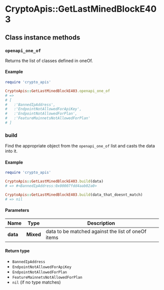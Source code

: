 # CryptoApis::GetLastMinedBlockE403

## Class instance methods

### `openapi_one_of`

Returns the list of classes defined in oneOf.

#### Example

```ruby
require 'crypto_apis'

CryptoApis::GetLastMinedBlockE403.openapi_one_of
# =>
# [
#   :'BannedIpAddress',
#   :'EndpointNotAllowedForApiKey',
#   :'EndpointNotAllowedForPlan',
#   :'FeatureMainnetsNotAllowedForPlan'
# ]
```

### build

Find the appropriate object from the `openapi_one_of` list and casts the data into it.

#### Example

```ruby
require 'crypto_apis'

CryptoApis::GetLastMinedBlockE403.build(data)
# => #<BannedIpAddress:0x00007fdd4aab02a0>

CryptoApis::GetLastMinedBlockE403.build(data_that_doesnt_match)
# => nil
```

#### Parameters

| Name | Type | Description |
| ---- | ---- | ----------- |
| **data** | **Mixed** | data to be matched against the list of oneOf items |

#### Return type

- `BannedIpAddress`
- `EndpointNotAllowedForApiKey`
- `EndpointNotAllowedForPlan`
- `FeatureMainnetsNotAllowedForPlan`
- `nil` (if no type matches)


